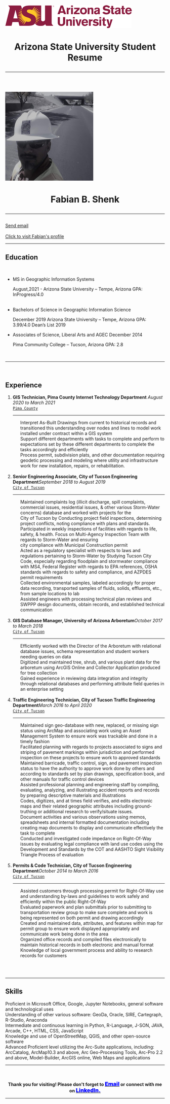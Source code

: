<!DOCTYPE html>

<html>

<head>
    <title>Fabian's Resume Information</title>
    <link rel="stylesheet" type="text/css" href="indexCSS.css">
</head>

<body>
    <div id="MASalign" class="wrap span1">
        <img src="arizona-state-university-logo.png" title="This is the ASU logo">
        <br>
        <h1 style="text-align: center;"><b>Arizona State University Student Resume</b>
            <hr style="line-height: 4px;">
        </h1>
    </div>
    <br>
    </br>
    <div class="wrap span2">
        <div class="box span2">
            <img id="img1" src="fshenk.png" title="This is Fabian Shenk">
        </div>
        <div id="MASalign" class="wrap span1 alignleft">
            <h1 style="text-align: center;">Fabian B. Shenk
                <hr style="line-height: 4px;">
            </h1>
            <a href="mailto:fshenk@asu.edu">Send email</a>
            <br>
            </br>
            <a href="https://www.linkedin.com/in/fabianshenk/" target="_blank"> Click to visit Fabian's profile</a>
        </div>
    </div>
    <hr class="style-eight">
    <div>
        <div style="clear: both;"></div>
        <h2><b>Education</b></h2>
        <br>
        <ul>
            <li class="alignleft"> MS in Geographic Information Systems <p class="alignright">August,2021 - Arizona
                    State University – Tempe, Arizona GPA: InProgress/4.0</p><br>
            </li>
            <li class="alignleft">Bachelors of Science in Geographic Information Science <p class="alignright">December
                    2019 Arizona State University – Tempe, Arizona GPA: 3.99/4.0 Dean’s List 2019 </p>
            </li>
            <li class="alignleft">Associates of Science, Liberal Arts and AGEC December 2014 <p class="alignright">Pima
                    Community College – Tucson, Arizona GPA: 2.8</p>
            </li>
        </ul>
        <br>
    </div>
    <div style="clear: both;"></div>
    <hr class="style-eight">
    </br>
    <div>
        <h2><b>Experience</b></h2>
        <ol>
            <li class="alignleft"><b> GIS Technician, Pima County Internet Technology Department</b> <i
                    class="alignright">August 2020 to March 2021</i><br>
                <div class="employerName"><a href="https://webcms.pima.gov/" target="_blank">
                        <code>Pima County</code></a></div>
                <hr style="line-height: 4px;">
                <ul>
                    Interpret As-Built Drawings from current to historical records and transitioned this understanding
                    over
                    nodes and lines to model work installed under contract within a GIS system<br>
                    Support different departments with tasks to complete and perform to expectations set by these
                    different
                    departments to complete the tasks accordingly and efficiently<br>
                    Process permit, subdivision plats, and other documentation requiring geodetic processing and
                    modeling where
                    utility and infrastructure work for new installation, repairs, or rehabilitation.<br>
                    </br>
                </ul>
            </li>
            <li class="alignleft"><b>Senior Engineering Associate, City of Tucson Engineering Department</b><i
                    class="alignright">September 2018 to August 2019</i><br>
                <div class="employerName">
                    <a href="https://www.tucsonaz.gov/" target="_blank"><code>City of Tucson</code></a>
                </div>
                <hr style="line-height: 4px;">
                <ul>Maintained complaints log (illicit discharge, spill complaints, commercial issues, residential
                    issues, &
                    other various Storm-Water concerns) database and worked with projects for the<br>
                    City of Tucson by Conducting project field inspections, determining project conflicts, noting
                    compliance
                    with plans and standards.<br>
                    Participated in weekly inspections of facilities with regards to life, safety, & health. Focus on
                    Multi-Agency Inspection Team with regards to Storm-Water and ensuring<br>
                    city compliance with Municipal Construction permit<br>
                    Acted as a regulatory specialist with respects to laws and regulations pertaining to Storm-Water by
                    Studying
                    Tucson City Code, especially regarding floodplain and stormwater compliance with MS4, Federal
                    Register with
                    regards to EPA references, OSHA standards with regards to safety and compliance, and AZPDES permit
                    requirements<br>
                    Collected environmental samples, labeled accordingly for proper data recording, transported samples
                    of
                    fluids, solids, effluents, etc., from sample locations to lab<br>
                    Assisted engineers with processing technical plan reviews and SWPPP design documents, obtain
                    records, and
                    established technical communication<br>
                    </br>
                </ul>
            </li>
            <li class="alignleft"><b>GIS Database Manager, University of Arizona Arboretum</b><i
                    class="alignright">October 2017 to March 2018</i><br>
                <div class="employerName">
                    <a href="https://www.tucsonaz.gov/" target="_blank"> <code>City of Tucson</code></a>
                </div>
                <hr style="line-height: 4px;">
                <ul>
                    Efficiently worked with the Director of the Arboretum with relational database issues, schema
                    representation
                    and student workers needing queries on data<br>
                    Digitized and maintained tree, shrub, and various plant data for the arboretum using ArcGIS Online
                    and
                    Collector Application produced for tree collection<br>
                    Gained experience in reviewing data integration and integrity through relational databases and
                    performing
                    attribute field queries in an enterprise setting<br>
                    </br>
                </ul>
            </li>
            <li class="alignleft"><b>Traffic Engineering Technician, City of Tucson Traffic Engineering Department</b><i
                    class="alignright">March 2016 to April 2020</i><br>
                <div class="employerName">
                    <a href="https://www.tucsonaz.gov/" target="_blank"><code>City of Tucson</code></a>
                </div>
                <hr style="line-height: 4px;">
                <ul>
                    Maintained sign geo-database with new, replaced, or missing sign status using ArcMap and associating
                    work
                    using an Asset Management System to ensure work was trackable and done in a timely fashion<br>
                    Facilitated planning with regards to projects associated to signs and striping of pavement markings
                    within
                    jurisdiction and performed inspection on these projects to ensure work to approved standards<br>
                    Maintained barricade, traffic control, sign, and pavement inspection status to have the authority to
                    approve
                    work done by others and according to standards set by plan drawings, specification book, and other
                    manuals
                    for traffic control devices<br>
                    Assisted professional planning and engineering staff by compiling, evaluating, analyzing, and
                    illustrating
                    accident reports and records by preparing descriptive materials and illustrations<br>
                    Codes, digitizes, and at times field verifies, and edits electronic maps and their related
                    geographic
                    attributes including ground-truthing or additional research to verify/situate issues.<br>
                    Document activities and various observations using memos, spreadsheets and internal formatted
                    documentation
                    including creating map documents to display and communicate effectively the task to complete<br>
                    Conducted and investigated code impedance on Right-Of-Way issues by evaluating legal compliance with
                    land
                    use codes using the Development and Standards by the COT and AASHTO Sight Visibility Triangle
                    Process of
                    evaluation
                    <br>
                    </br>
                </ul>
            </li>
            <li class="alignleft"><b>Permits & Code Technician, City of Tucson Engineering Department</b><i
                    class="alignright">October 2014 to March 2016</i><br>
                <div class="employerName">
                    <a href="https://www.tucsonaz.gov/" target="_blank"><code>City of Tucson</code></a>
                </div>
                <hr style="line-height: 4px;">
                <ul>
                    Assisted customers through processing permit for Right-Of-Way use and understanding by-laws and
                    guidelines
                    to work safely and efficiently within the public Right-Of-Way<br>
                    Evaluated paperwork and plan submittals prior to submitting to transportation review group to make
                    sure
                    complete and work is being represented on both permit and drawing accordingly<br>
                    Created and maintained data, attributes, and features within map for permit group to ensure work
                    displayed
                    appropriately and communicate work being done in the area<br>
                    Organized office records and compiled files electronically to maintain historical records in both
                    electronic
                    and manual format<br>
                    Knowledge of local government process and ability to research records for customers<br>
                    </br>
                </ul>
            </li>
        </ol>
        <br>
    </div>
    <div style="clear: both;"></div>
    <hr class="style-eight">
    <h2><b>Skills</b></h2>
    <p>
        Proficient in Microsoft Office, Google, Jupyter Notebooks, general software and technological uses<br>
        Understanding of other various software: GeoDa, Oracle, SIRE, Cartegraph, R-Studio, Anaconda<br>
        Intermediate and continuous learning in Python, R-Language, J-SON, JAVA, Arcade, C++, HTML, CSS, JavaScript<br>
        Knowledge and use of OpenStreetMap, QGIS, and other open-source software<br>
        Advanced Proficient level utilizing the Arc-Suite applications, including: ArcCatalog, ArcMap10.3 and above, Arc
        Geo-Processing Tools,
        Arc-Pro 2.2 and above, Model-Builder, ArcGIS online, Web Maps and applications
    </p>
    <hr class="style-eight">
    <div id="MASalign1" class="wrap">
        <!--<img src="images/arizona-state-university-logo.png" title="This is the ASU logo">-->
        <br>
        <h4 style="text-align: center;"><b>Thank you for visiting! Please don't forget to <a
                    href="mailto:fshenk@asu.edu" target="_blank"><span
                        style="color: blue; font-weight: bolder;font-size: larger;">Email</span></a> or connect with me
                on <a href="https://www.linkedin.com/in/fabianshenk/" target="_blank"><span
                        style="color: blue; font-weight: bolder;font-size: larger;">LinkedIn.</span></a></b>
            <hr style="line-height: 4px;">
        </h4>
    </div>

</body>

</html>
